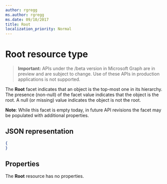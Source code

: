 ```yaml
---
author: rgregg
ms.author: rgregg
ms.date: 09/10/2017
title: Root
localization_priority: Normal
---
```

# Root resource type

> **Important:** APIs under the /beta version in Microsoft Graph are in preview and are subject to change. Use of these APIs in production applications is not supported.

The **Root** facet indicates that an object is the top-most one in its hierarchy.
The presence (non-null) of the facet value indicates that the object is the root.
A null (or missing) value indicates the object is not the root.

**Note**: While this facet is empty today, in future API revisions the facet may be populated with additional properties.

## JSON representation

<!-- { "blockType": "resource", "@type": "microsoft.graph.root" } -->

```json
{
}
```

## Properties

The **Root** resource has no properties.


<!-- {
  "type": "#page.annotation",
  "section": "documentation",
  "tocPath": "Facets/Root"
} -->
